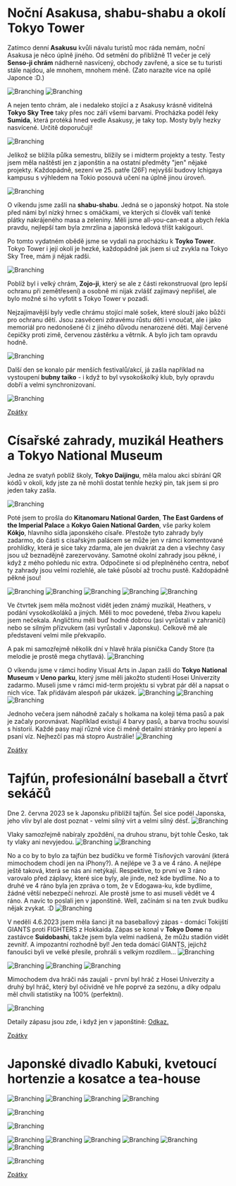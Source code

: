 # Noční Asakusa, shabu-shabu a okolí Tokyo Tower



Zatímco denní **Asakusu** kvůli návalu turistů moc ráda nemám, noční Asakusa je něco úplně jiného. Od setmění do přibližně 11 večer je celý **Senso-ji chrám** nádherně nasvícený, obchody zavřené, a sice se tu turisti stále najdou, ale mnohem, mnohem méně. (Zato narazíte více na opilé Japonce :D.)

![Branching](../photos/asakusa_night.jpeg)
![Branching](../photos/asakusa_night2.jpeg)

A nejen tento chrám, ale i nedaleko stojící a z Asakusy krásně viditelná **Tokyo Sky Tree** taky přes noc září všemi barvami. Procházka podél řeky **Sumida**, která protéká hned vedle Asakusy, je taky top. Mosty byly hezky nasvícené. Určitě doporučuji!

![Branching](../photos/asakusa_night3.jpeg)


Jelikož se blížila půlka semestru, blížily se i midterm projekty a testy. Testy jsem měla naštěstí jen z japonštin a na ostatní předměty "jen" nějaké projekty. Každopádně, sezení ve 25. patře (26F) nejvyšší budovy Ichigaya kampusu s výhledem na Tokio posouvá učení na úplně jinou úroveň.

![Branching](../photos/vyhleduceni.jpeg)


O víkendu jsme zašli na **shabu-shabu**. Jedná se o japonský hotpot. Na stole před námi byl nízký hrnec s omáčkami, ve kterých si člověk vaří tenké plátky nakrájeného masa a zeleniny. Měli jsme all-you-can-eat a abych řekla pravdu, nejlepší tam byla zmrzlina a japonská ledová tříšt kakigouri.

Po tomto vydatném obědě jsme se vydali na procházku k **Toyko Tower**. Tokyo Tower i její okolí je hezké, každopádně jak jsem si už zvykla na Tokyo Sky Tree, mám ji nějak radši. 

![Branching](../photos/tower.jpeg)

Poblíž byl i velký chrám, **Zojo-ji**, který se ale z části rekonstruoval (pro lepší ochranu při zemětřesení) a osobně mi nijak zvlášť zajímavý nepřišel, ale bylo možné si ho vyfotit s Tokyo Tower v pozadí.

Nejzajímavější byly vedle chrámu stojící malé sošek, které slouží jako bůžči pro ochranu dětí. Jsou zasvěceni zdravému růstu dětí i vnoučat, ale i jako memoriál pro nedonošené či z jiného důvodu nenarozené děti. Mají červené čepičky proti zimě, červenou zástěrku a větrník. A bylo jich tam opravdu hodně.

![Branching](../photos/deti.jpeg)

Další den se konalo pár menších festivalů/akcí, já zašla například na vystoupení **bubny taiko** - i když to byl vysokoškolký klub, byly opravdu dobří a velmi synchronizovaní.

![Branching](../photos/shibuya_bubny.jpeg)

[Zpátky](../)


# Císařské zahrady, muzikál Heathers a Tokyo National Museum

Jedna ze svatyň poblíž školy, **Tokyo Daijingu**, měla malou akci sbírání QR kódů v okolí, kdy jste za ně mohli dostat tenhle hezký pin, tak jsem si pro jeden taky zašla.

![Branching](../photos/shrine_hosei.jpg)

Poté jsem to prošla do **Kitanomaru National Garden**, **The East Gardens of the Imperial Palace** a **Kokyo Gaien National Garden**, vše parky kolem **Kókjo**, hlavního sídla japonského císaře. Přestože tyto zahrady byly zadarmo, do části s císařským palácem se může jen v rámci komentované prohlídky, která je sice taky zdarma, ale jen dvakrát za den a všechny časy jsou už beznadějně zarezervovány. Samotné okolní zahrady jsou pěkné, i když z mého pohledu nic extra. Odpočinete si od přeplněného centra, neboť ty zahrady jsou velmi rozlehlé, ale také působí až trochu pustě. Každopádně pěkné jsou!

![Branching](../photos/zahrady1.jpeg)
![Branching](../photos/zahrady2.jpeg)
![Branching](../photos/zahrady3.jpeg)
![Branching](../photos/zahrady4.jpeg)
![Branching](../photos/zahrady5.jpeg)


Ve čtvrtek jsem měla možnost vidět jeden známý muzikál, Heathers, v podání vysokoškoláků a jiných. Měli to moc povedené, třeba živou kapelu jsem nečekala. Angličtinu měli buď hodně dobrou (asi vyrůstali v zahraničí) nebo se silným přízvukem (asi vyrůstali v Japonsku). Celkově mě ale představení velmi mile překvapilo. 

A pak mi samozřejmě několik dní v hlavě hrála písnička Candy Store (ta melodie je prostě mega chytlavá).
![Branching](../photos/hearhers.jpeg)

O víkendu jsme v rámci hodiny Visual Arts in Japan zašli do **Tokyo National Museum** v **Ueno parku**, který jsme měli jakožto studenti Hosei Univerzity zadarmo. Museli jsme v rámci mid-term projektu si vybrat pár děl a napsat o nich více. Tak přidávám alespoň pár ukázek.
![Branching](../photos/muzeum1.jpeg)
![Branching](../photos/muzeum2.jpeg)
![Branching](../photos/muzeum3.jpeg)



Jednoho večera jsem náhodně začaly s holkama na koleji téma pasů a pak je začaly porovnávat. Například existují 4 barvy pasů, a barva trochu souvisí s historií. Každé pasy mají různě více či méně detailní stránky pro lepení a psaní víz. Nejhezčí pas má stopro Austrálie!
![Branching](../photos/pasy.jpg)


[Zpátky](../)


# Tajfún, profesionální baseball a čtvrť sekáčů


Dne 2. června 2023 se k Japonsku přiblížil tajfún. Šel sice podél Japonska, jeho vliv byl ale dost poznat - velmi silný vírt a velmi silný désť. 
![Branching](../photos/tajfun1.PNG)

Vlaky samozřejmě nabíraly zpoždění, na druhou stranu, být tohle Česko, tak ty vlaky ani nevyjedou.
![Branching](../photos/tajfun2.jpg)
![Branching](../photos/tajfun3.PNG)

No a co by to bylo za tajfún bez budíčku ve formě Tísňových varování (která mimochodem chodí jen na iPhony?). A nejlépe ve 3 a ve 4 ráno. A nejlépe ještě taková, která se nás ani netýkají. Respektive, to první ve 3 ráno varovalo před záplavy, které sice byly, ale jinde, než kde bydlíme. No a to druhé ve 4 ráno byla jen zpráva o tom, že v Edogawa-ku, kde bydlíme, žádné větší nebezpečí nehrozí. Ale prostě jsme to asi museli vědět ve 4 ráno. A navíc to poslali jen v japonštině. Well, začínám si na ten zvuk budíku nějak zvykat. :D
![Branching](../photos/tajfun4.PNG)


V neděli 4.6.2023 jsem měla šanci jít na baseballový zápas - domácí Tokijští GIANTS proti FIGHTERS z Hokkaida. Zápas se konal v **Tokyo Dome** na zastávce **Suidobashi**, takže jsem byla velmi nadšená, že můžu stadión vidět zevnitř. A impozantní rozhodně byl! Jen teda domácí GIANTS, jejichž fanoušci byli ve velké přesile, prohráli s velkým rozdílem...
![Branching](../photos/results.png)


![Branching](../photos/baseball1.jpeg)
![Branching](../photos/baseball2.jpeg)
![Branching](../photos/baseball3.jpeg)

Mimochodem dva hráči nás zaujali - první byl hráč z Hosei Univerzity a druhý byl hráč, který byl očividně ve hře poprvé za sezónu, a díky odpalu měl chvíli statistiky na 100% (perfektní).

![Branching](../photos/baseball4.PNG)


Detaily zápasu jsou zde, i když jen v japonštině: [Odkaz.](https://www.giants.jp/game/20230604_8003_1/)

[Zpátky](../)


# Japonské divadlo Kabuki, kvetoucí hortenzie a kosatce a tea-house

![Branching](../photos/shrine1.jpeg)
![Branching](../photos/shrine2.jpeg)
![Branching](../photos/shrine3.jpeg)
![Branching](../photos/shrine4.jpeg)

![Branching](../photos/gatcha2.jpeg)

![Branching](../photos/shrine_tsukiji.jpeg)

![Branching](../photos/hondoji1.jpeg)
![Branching](../photos/hondoji2.jpeg)
![Branching](../photos/hondoji3.jpeg)
![Branching](../photos/hondoji4.jpeg)
![Branching](../photos/hondoji5.jpeg)
![Branching](../photos/hondoji6.jpeg)

![Branching](../photos/teahouse.jpeg)

[Zpátky](../)
